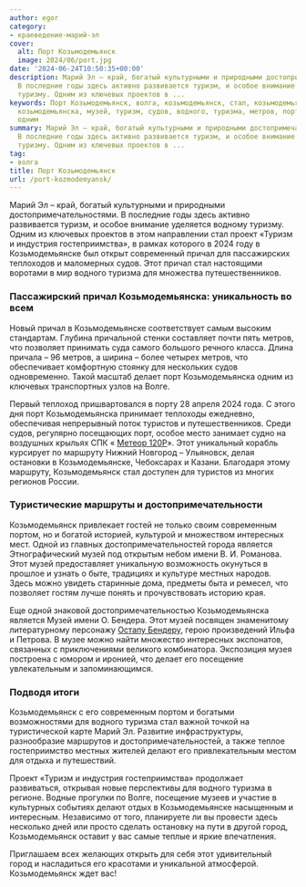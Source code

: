 ```yaml
---
author: egor
category:
- краеведение-марий-эл
cover:
  alt: Порт Козьмодемьянск
  image: 2024/06/port.jpg
date: '2024-06-24T10:50:35+00:00'
description: Марий Эл – край, богатый культурными и природными достопримечательностями.
  В последние годы здесь активно развивается туризм, и особое внимание уделяется водному
  туризму. Одним из ключевых проектов в ...
keywords: Порт Козьмодемьянск, волга, козьмодемьянск, стал, козьмодемьянске, причал,
  козьмодемьянска, музей, туризм, судов, водного, туризма, метров, порт, марий, особое,
  одним
summary: Марий Эл – край, богатый культурными и природными достопримечательностями.
  В последние годы здесь активно развивается туризм, и особое внимание уделяется водному
  туризму. Одним из ключевых проектов в ...
tag:
- волга
title: Порт Козьмодемьянск
url: /port-kozmodemyansk/
---
```


Марий Эл – край, богатый культурными и природными достопримечательностями. В последние годы здесь активно развивается туризм, и особое внимание уделяется водному туризму. Одним из ключевых проектов в этом направлении стал проект «Туризм и индустрия гостеприимства», в рамках которого в 2024 году в Козьмодемьянске был открыт современный причал для пассажирских теплоходов и маломерных судов. Этот причал стал настоящими воротами в мир водного туризма для множества путешественников.

### Пассажирский причал Козьмодемьянска: уникальность во всем

Новый причал в Козьмодемьянске соответствует самым высоким стандартам. Глубина причальной стенки составляет почти пять метров, что позволяет принимать суда самого большого речного класса. Длина причала – 96 метров, а ширина – более четырех метров, что обеспечивает комфортную стоянку для нескольких судов одновременно. Такой масштаб делает порт Козьмодемьянска одним из ключевых транспортных узлов на Волге.

Первый теплоход пришвартовался в порту 28 апреля 2024 года. С этого дня порт Козьмодемьянска принимает теплоходы ежедневно, обеспечивая непрерывный поток туристов и путешественников. Среди судов, регулярно посещающих порт, особое место занимает судно на воздушных крыльях СПК « [Метеор 120Р](https://vodoletnn.ru/timetable)». Этот уникальный корабль курсирует по маршруту Нижний Новгород – Ульяновск, делая остановки в Козьмодемьянске, Чебоксарах и Казани. Благодаря этому маршруту, Козьмодемьянск стал доступен для туристов из многих регионов России.

### Туристические маршруты и достопримечательности

Козьмодемьянск привлекает гостей не только своим современным портом, но и богатой историей, культурой и множеством интересных мест. Одной из главных достопримечательностей города является Этнографический музей под открытым небом имени В. И. Романова. Этот музей предоставляет уникальную возможность окунуться в прошлое и узнать о быте, традициях и культуре местных народов. Здесь можно увидеть старинные дома, предметы быта и ремесел, что позволяет гостям лучше понять и прочувствовать историю края.

Еще одной знаковой достопримечательностью Козьмодемьянска является Музей имени О. Бендера. Этот музей посвящен знаменитому литературному персонажу [Остапу Бендеру](/benderiada/), герою произведений Ильфа и Петрова. В музее можно найти множество интересных экспонатов, связанных с приключениями великого комбинатора. Экспозиция музея построена с юмором и иронией, что делает его посещение увлекательным и запоминающимся.

### Подводя итоги

Козьмодемьянск с его современным портом и богатыми возможностями для водного туризма стал важной точкой на туристической карте Марий Эл. Развитие инфраструктуры, разнообразие маршрутов и достопримечательностей, а также теплое гостеприимство местных жителей делают его привлекательным местом для отдыха и путешествий.

Проект «Туризм и индустрия гостеприимства» продолжает развиваться, открывая новые перспективы для водного туризма в регионе. Водные прогулки по Волге, посещение музеев и участие в культурных событиях делают отдых в Козьмодемьянске насыщенным и интересным. Независимо от того, планируете ли вы провести здесь несколько дней или просто сделать остановку на пути в другой город, Козьмодемьянск оставит у вас самые теплые и яркие впечатления.

Приглашаем всех желающих открыть для себя этот удивительный город и насладиться его красотами и уникальной атмосферой. Козьмодемьянск ждет вас!